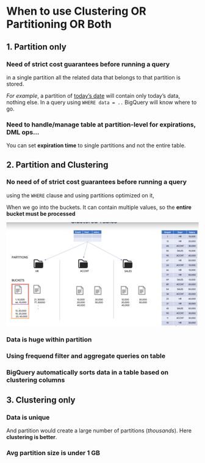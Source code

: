 # When to use Clustering OR Partitioning OR Both

## 1. Partition only
### Need of strict cost guarantees before running a query
in a single partition all the related data that belongs to that partition is stored.

*For example*, a partition of <u>today’s date</u> will contain only today’s data, nothing else. In a query using `WHERE data = ..` BigQuery will know where to go.

### Need to handle/manage table at partition-level for expirations, DML ops...

You can set **expiration time** to single partitions and not the entire table.



## 2. Partition and Clustering
### No need of of strict cost guarantees before running a query
using the `WHERE` clause and using partitions optimized on it,

When we go into the buckets. It can contain multiple values, so the **entire bucket must be processed**

!["alt"](../../Images/cluster-example.png)

### Data is huge within partition

### Using frequend filter and aggregate queries on table

### BigQuery automatically sorts data in a table based on clustering columns

## 3. Clustering only
### Data is unique
And partition would create a large number of partitions (*thousands*). Here **clustering is better**.

### Avg partition size is under 1 GB









